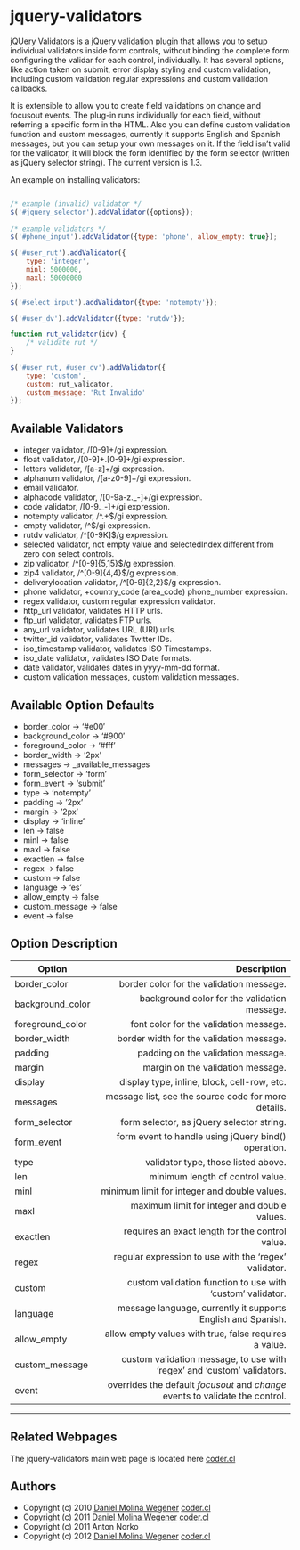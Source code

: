 
jquery-validators
===

jQUery Validators is a jQuery validation plugin that allows
you to setup individual validators inside form controls,
without binding the complete form configuring the validar
for each control, individually. It has several options,
like action taken on submit, error display styling and
custom validation, including custom validation regular
expressions and custom validation callbacks.

It is extensible to allow you to create field validations on
change and focusout events. The plug-in runs individually for
each field, without referring a specific form in the HTML.
Also you can define custom validation function and custom
messages, currently it supports English and Spanish messages,
but you can setup your own messages on it. If the field isn’t
valid for the validator, it will block the form identified by
the form selector (written as jQuery selector string). The
current version is 1.3.

An example on installing validators:

```javascript

/* example (invalid) validator */
$('#jquery_selector').addValidator({options});
 
/* example validators */
$('#phone_input').addValidator({type: 'phone', allow_empty: true});

$('#user_rut').addValidator({
    type: 'integer',
    minl: 5000000,
    maxl: 50000000
});

$('#select_input').addValidator({type: 'notempty'});

$('#user_dv').addValidator({type: 'rutdv'});

function rut_validator(idv) {
    /* validate rut */
}
 
$('#user_rut, #user_dv').addValidator({
    type: 'custom',
    custom: rut_validator,
    custom_message: 'Rut Invalido'
});

```

Available Validators
---

* integer validator, /[0-9]+/gi expression.
* float validator, /[0-9]+\.[0-9]+/gi expression.
* letters validator, /[a-z]+/gi expression.
* alphanum validator, /[a-z0-9]+/gi expression.
* email validator.
* alphacode validator, /[0-9a-z\._-]+/gi expression.
* code validator, /[0-9\._-]+/gi expression.
* notempty validator, /^.+$/gi expression.
* empty validator, /^$/gi expression.
* rutdv validator, /^[0-9K]$/g expression.
* selected validator, not empty value and selectedIndex different from zero con select controls.
* zip validator, /^[0-9]{5,15}$/g expression.
* zip4 validator, /^[0-9]{4,4}$/g expression.
* deliverylocation validator, /^[0-9]{2,2}$/g expression.
* phone validator, +country_code (area_code) phone_number expression.
* regex validator, custom regular expression validator.
* http_url validator, validates HTTP urls.
* ftp_url validator, validates FTP urls.
* any_url validator, validates URL (URI) urls.
* twitter_id validator, validates Twitter IDs.
* iso_timestamp validator, validates ISO Timestamps.
* iso_date validator, validates ISO Date formats.
* date validator, validates dates in yyyy-mm-dd format.
* custom validation messages, custom validation messages.


Available Option Defaults
---

* border_color → ‘#e00′
* background_color → ‘#900′
* foreground_color → ‘#fff’
* border_width → ’2px’
* messages → _available_messages
* form_selector → ‘form’
* form_event → ‘submit’
* type → ‘notempty’
* padding → ’2px’
* margin → ’2px’
* display → ‘inline’
* len → false
* minl → false
* maxl → false
* exactlen → false
* regex → false
* custom → false
* language → ‘es’
* allow_empty → false
* custom_message → false
* event → false


Option Description
---

|Option             | Description                                                                                      |
|-------------------|-------------------------------------------------------------------------------------------------:|
|border_color       | border color for the validation message.                                                         |
|background_color   | background color for the validation message.                                                     |
|foreground_color   | font color for the validation message.                                                           |
|border_width       | border width for the validation message.                                                         |
|padding            | padding on the validation message.                                                               |
|margin             | margin on the validation message.                                                                |
|display            | display type, inline, block, cell-row, etc.                                                      |
|messages           | message list, see the source code for more details.                                              |
|form_selector      | form selector, as jQuery selector string.                                                        |
|form_event         | form event to handle using jQuery bind() operation.                                              |
|type               | validator type, those listed above.                                                              |
|len                | minimum length of control value.                                                                 |
|minl               | minimum limit for integer and double values.                                                     |
|maxl               | maximum limit for integer and double values.                                                     |
|exactlen           | requires an exact length for the control value.                                                  |
|regex              | regular expression to use with the &#8216;regex&#8217; validator.                                |
|custom             | custom validation function to use with &#8216;custom&#8217; validator.                           |
|language           | message language, currently it supports English and Spanish.                                     |
|allow_empty        | allow empty values with true, false requires a value.                                            |
|custom_message     | custom validation message, to use with &#8216;regex&#8217; and &#8216;custom&#8217; validators.  |                                                              |
|event              | overrides the default <i>focusout</i> and <i>change</i> events to validate the control.          |                                                      |
------------------------------------------------------------------------------------------------------------------------


Related Webpages
---

The jquery-validators main web page is located here [coder.cl](http://coder.cl/products/jquery-validators/)


Authors
---

* Copyright (c) 2010 [Daniel Molina Wegener](https://github.com/dmw) [coder.cl](http://coder.cl/)
* Copyright (c) 2011 [Daniel Molina Wegener](https://github.com/dmw) [coder.cl](http://coder.cl/)
* Copyright (c) 2011 Anton Norko <anton dot norko at gmail dot com>
* Copyright (c) 2012 [Daniel Molina Wegener](https://github.com/dmw) [coder.cl](http://coder.cl/)

